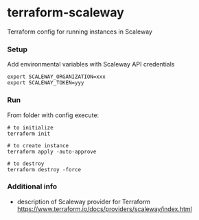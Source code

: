 # terraform-scaleway
Terraform config for running instances in Scaleway

### Setup
Add environmental variables with Scaleway API credentials
```shell
export SCALEWAY_ORGANIZATION=xxx
export SCALEWAY_TOKEN=yyy
```
### Run
From folder with config execute:
```shell
# to initialize
terraform init

# to create instance
terraform apply -auto-approve

# to destroy
terraform destroy -force
```
### Additional info
- description of Scaleway provider for Terraform https://www.terraform.io/docs/providers/scaleway/index.html
